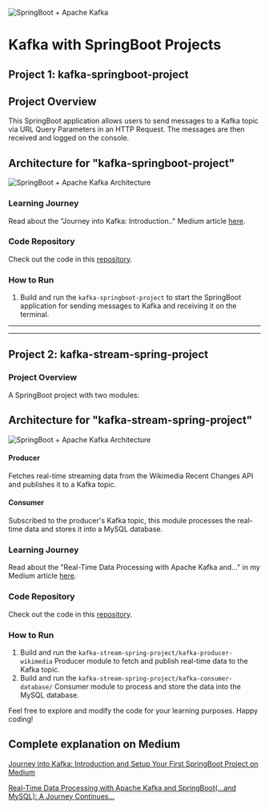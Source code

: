 ![SpringBoot + Apache Kafka](https://miro.medium.com/v2/resize:fit:828/format:webp/1*hKuhxnPYKkqCutPpvw2wGQ.jpeg)


# Kafka with SpringBoot Projects

## Project 1: kafka-springboot-project

## Project Overview

This SpringBoot application allows users to send messages to a Kafka topic via URL Query Parameters in an HTTP Request. The messages are then received and logged on the console.

## Architecture for "kafka-springboot-project"
![SpringBoot + Apache Kafka Architecture](https://miro.medium.com/v2/resize:fit:828/format:webp/1*yN3dEZP6i6NpbnK6zJoY8Q.jpeg)

### Learning Journey

Read about the "Journey into Kafka: Introduction.." Medium article [here](#related). 

### Code Repository
Check out the code in this [repository](https://github.com/karanbhogle/kafka-springboot-project/tree/main/kafka-springboot-project).

### How to Run
1. Build and run the `kafka-springboot-project` to start the SpringBoot application for sending messages to Kafka and receiving it on the terminal.

---
---

## Project 2: kafka-stream-spring-project

### Project Overview

A SpringBoot project with two modules:

## Architecture for "kafka-stream-spring-project"
![SpringBoot + Apache Kafka Architecture](https://miro.medium.com/v2/resize:fit:828/format:webp/1*63m2vZuulpNA3Kt2eSqRAw.jpeg)

#### Producer
Fetches real-time streaming data from the Wikimedia Recent Changes API and publishes it to a Kafka topic.

#### Consumer
Subscribed to the producer's Kafka topic, this module processes the real-time data and stores it into a MySQL database.

### Learning Journey

Read about the "Real-Time Data Processing with Apache Kafka and..." in my Medium article [here](#related). 

### Code Repository
Check out the code in this [repository](https://github.com/karanbhogle/kafka-springboot-project/tree/main/kafka-stream-spring-project).

### How to Run
1. Build and run the `kafka-stream-spring-project/kafka-producer-wikimedia` Producer module to fetch and publish real-time data to the Kafka topic.
2. Build and run the `kafka-stream-spring-project/kafka-consumer-database/` Consumer module to process and store the data into the MySQL database.

Feel free to explore and modify the code for your learning purposes. Happy coding!



## Complete explanation on Medium <a name="related"></a>

[Journey into Kafka: Introduction and Setup Your First SpringBoot Project on Medium](https://medium.com/@karanbhogle/journey-into-kafka-introduction-and-setup-your-first-springboot-project-a5903ff5ce43)

[Real-Time Data Processing with Apache Kafka and SpringBoot(…and MySQL): A Journey Continues…](https://medium.com/@karanbhogle/real-time-data-processing-with-apache-kafka-and-springboot-and-mysql-a-journey-continues-d82bb2cc6dac)

